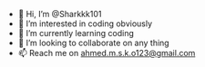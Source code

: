 - 👋 Hi, I’m @Sharkkk101
- 👀 I’m interested in coding obviously 
- 🌱 I’m currently learning coding 
- 💞️ I’m looking to collaborate on any thing
- 📫 Reach me on <ahmed.m.s.k.o123@gmail.com>

<!---
Sharkkk101/Sharkkk101 is a ✨ special ✨ repository because its `README.md` (this file) appears on your GitHub profile.
You can click the Preview link to take a look at your changes.
--->
